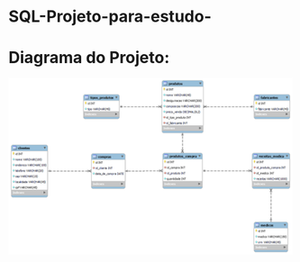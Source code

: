 # SQL-Projeto-para-estudo-

<h1>Diagrama do Projeto:</h1>
<img src="https://github.com/EstevaoSiqui/SQL-Project-for-Study-/blob/main/project_diagram.png">
